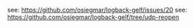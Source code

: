 
see: https://github.com/osiegmar/logback-gelf/issues/20
see: https://github.com/osiegmar/logback-gelf/tree/udp-reopen
